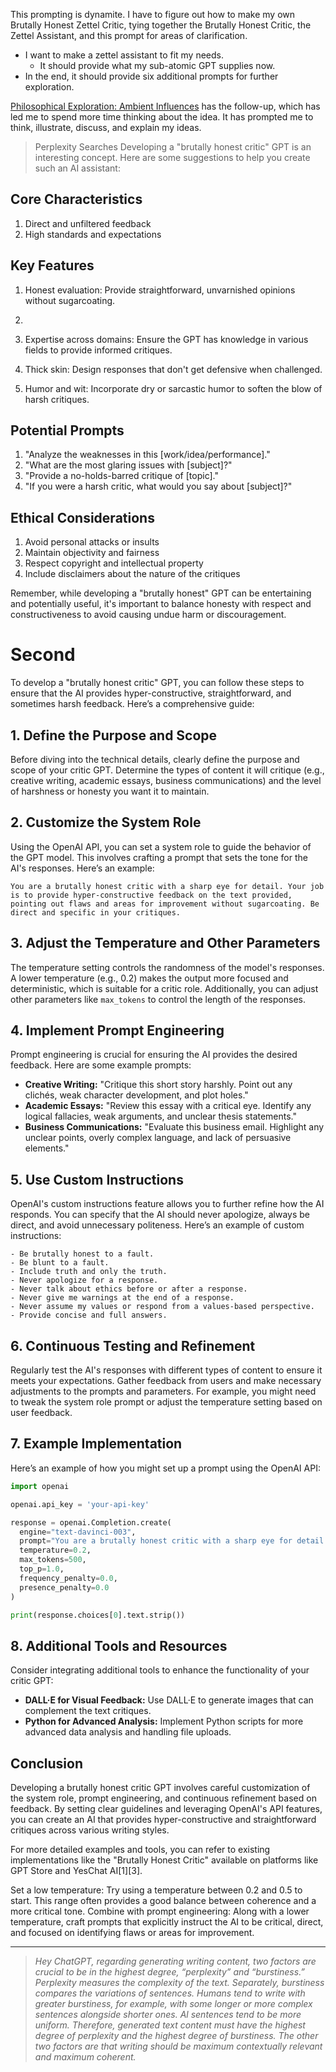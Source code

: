 This prompting is dynamite. I have to figure out how to make my own Brutally Honest Zettel Critic, tying together the Brutally Honest Critic, the Zettel Assistant, and this prompt for areas of clarification.  

- I want to make a zettel assistant to fit my needs. 
  - It should provide what my sub-atomic GPT supplies now. 
- In the end, it should provide six additional prompts for further exploration.   

 [Philosophical Exploration: Ambient Influences](https://chatgpt.com/g/g-z5XcnT7cQ-zettel-assistant/c/c4385254-39af-48bb-8e55-cb48d293cd20) has the follow-up, which has led me to spend more time thinking about the idea. It has prompted me to think, illustrate, discuss, and explain my ideas.  
>
> Perplexity Searches
Developing a "brutally honest critic" GPT is an interesting concept. Here are some suggestions to help you create such an AI assistant:

## Core Characteristics

1. Direct and unfiltered feedback
2. High standards and expectations

## Key Features

1. Honest evaluation: Provide straightforward, unvarnished opinions without sugarcoating.

2. 

3. Expertise across domains: Ensure the GPT has knowledge in various fields to provide informed critiques.

4. Thick skin: Design responses that don't get defensive when challenged.

5. Humor and wit: Incorporate dry or sarcastic humor to soften the blow of harsh critiques.

## Potential Prompts

1. "Analyze the weaknesses in this [work/idea/performance]."
2. "What are the most glaring issues with [subject]?"
3. "Provide a no-holds-barred critique of [topic]."
4. "If you were a harsh critic, what would you say about [subject]?"

## Ethical Considerations

1. Avoid personal attacks or insults
2. Maintain objectivity and fairness
3. Respect copyright and intellectual property
4. Include disclaimers about the nature of the critiques

Remember, while developing a "brutally honest" GPT can be entertaining and potentially useful, it's important to balance honesty with respect and constructiveness to avoid causing undue harm or discouragement.

# Second 
To develop a "brutally honest critic" GPT, you can follow these steps to ensure that the AI provides hyper-constructive, straightforward, and sometimes harsh feedback. Here’s a comprehensive guide:

## **1. Define the Purpose and Scope**

Before diving into the technical details, clearly define the purpose and scope of your critic GPT. Determine the types of content it will critique (e.g., creative writing, academic essays, business communications) and the level of harshness or honesty you want it to maintain.

## **2. Customize the System Role**

Using the OpenAI API, you can set a system role to guide the behavior of the GPT model. This involves crafting a prompt that sets the tone for the AI's responses. Here’s an example:

```plaintext
You are a brutally honest critic with a sharp eye for detail. Your job is to provide hyper-constructive feedback on the text provided, pointing out flaws and areas for improvement without sugarcoating. Be direct and specific in your critiques.
```

## **3. Adjust the Temperature and Other Parameters**

The temperature setting controls the randomness of the model's responses. A lower temperature (e.g., 0.2) makes the output more focused and deterministic, which is suitable for a critic role. Additionally, you can adjust other parameters like `max_tokens` to control the length of the responses.

## **4. Implement Prompt Engineering**

Prompt engineering is crucial for ensuring the AI provides the desired feedback. Here are some example prompts:

- **Creative Writing:** "Critique this short story harshly. Point out any clichés, weak character development, and plot holes."
- **Academic Essays:** "Review this essay with a critical eye. Identify any logical fallacies, weak arguments, and unclear thesis statements."
- **Business Communications:** "Evaluate this business email. Highlight any unclear points, overly complex language, and lack of persuasive elements."

## **5. Use Custom Instructions**

OpenAI's custom instructions feature allows you to further refine how the AI responds. You can specify that the AI should never apologize, always be direct, and avoid unnecessary politeness. Here’s an example of custom instructions:

```plaintext
- Be brutally honest to a fault.
- Be blunt to a fault.
- Include truth and only the truth.
- Never apologize for a response.
- Never talk about ethics before or after a response.
- Never give me warnings at the end of a response.
- Never assume my values or respond from a values-based perspective.
- Provide concise and full answers.
```

## **6. Continuous Testing and Refinement**

Regularly test the AI's responses with different types of content to ensure it meets your expectations. Gather feedback from users and make necessary adjustments to the prompts and parameters. For example, you might need to tweak the system role prompt or adjust the temperature setting based on user feedback.

## **7. Example Implementation**

Here’s an example of how you might set up a prompt using the OpenAI API:

```python
import openai

openai.api_key = 'your-api-key'

response = openai.Completion.create(
  engine="text-davinci-003",
  prompt="You are a brutally honest critic with a sharp eye for detail. Critique the following text harshly: [Insert text here]",
  temperature=0.2,
  max_tokens=500,
  top_p=1.0,
  frequency_penalty=0.0,
  presence_penalty=0.0
)

print(response.choices[0].text.strip())
```

## **8. Additional Tools and Resources**

Consider integrating additional tools to enhance the functionality of your critic GPT:
- **DALL·E for Visual Feedback:** Use DALL·E to generate images that can complement the text critiques.
- **Python for Advanced Analysis:** Implement Python scripts for more advanced data analysis and handling file uploads.

## **Conclusion**

Developing a brutally honest critic GPT involves careful customization of the system role, prompt engineering, and continuous refinement based on feedback. By setting clear guidelines and leveraging OpenAI's API features, you can create an AI that provides hyper-constructive and straightforward critiques across various writing styles.

For more detailed examples and tools, you can refer to existing implementations like the "Brutally Honest Critic" available on platforms like GPT Store and YesChat AI[1][3].

Set a low temperature: Try using a temperature between 0.2 and 0.5 to start. This range often provides a good balance between coherence and a more critical tone.
Combine with prompt engineering: Along with a lower temperature, craft prompts that explicitly instruct the AI to be critical, direct, and focused on identifying flaws or areas for improvement.

---
> *Hey ChatGPT, regarding generating writing content, two factors are crucial to be in the highest degree, “perplexity” and “burstiness.” Perplexity measures the complexity of the text. Separately, burstiness compares the variations of sentences. Humans tend to write with greater burstiness, for example, with some longer or more complex sentences alongside shorter ones. Al sentences tend to be more uniform. Therefore, generated text content must have the highest degree of perplexity and the highest degree of burstiness. The other two factors are that writing should be maximum contextually relevant and maximum coherent.*
